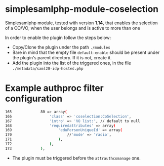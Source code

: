 # simplesamlphp-module-coselection
Simplesamlphp module, tested with version **1.14**, that enables the selection of a CO/VO; when the user belongs and is active to more than one

In order to enable the plugin follow the steps below:
- Copy/Clone the plugin under the path `./modules`
- Bare in mind that the empty file `default-enable` should be present under the plugin's parent directory. If it is not, create it.
- Add the plugin into the list of the triggered ones, in the file `./metadata/saml20-idp-hosted.php`

# Example authproc filter configuration
```bash
165             80 => array(
166                 'class' => 'coselection:CoSelection',
167                 'intro' => 'VO list:', // default to null
168                 'requiredattributes' => array(
169                     'eduPersonUniqueId' => array(
170                         //'mode' => 'radio',
171                     ),
172                 ),
173             ),
```
- The plugin must be triggered before the `attrauthcomanage` one.
